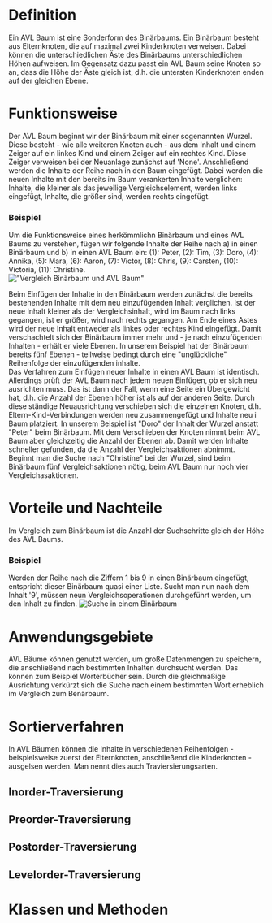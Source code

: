 # Definition
Ein AVL Baum ist eine Sonderform des Binärbaums. Ein Binärbaum besteht aus Elternknoten, die auf maximal zwei Kinderknoten verweisen. Dabei können die unterschiedlichen Äste des Binärbaums unterschiedlichen Höhen aufweisen.
Im Gegensatz dazu passt ein AVL Baum seine Knoten so an, dass die Höhe der Äste gleich ist, d.h. die untersten Kinderknoten enden auf der gleichen Ebene.

# Funktionsweise

Der AVL Baum beginnt wir der Binärbaum mit einer sogenannten Wurzel. Diese besteht - wie alle weiteren Knoten auch - aus dem Inhalt und einem Zeiger auf ein linkes Kind und einem Zeiger auf ein rechtes Kind. Diese Zeiger verweisen bei der Neuanlage zunächst auf 'None'. Anschließend werden die Inhalte der Reihe nach in den Baum eingefügt. Dabei werden die neuen Inhalte mit den bereits im Baum verankerten Inhalte verglichen: Inhalte, die kleiner als das jeweilige Vergleichselement, werden links eingefügt, Inhalte, die größer sind, werden rechts eingefügt.

### Beispiel
Um die Funktionsweise eines herkömmlichn Binärbaum und eines AVL Baums zu verstehen, fügen wir folgende Inhalte der Reihe nach a) in   einen Binärbaum und b) in einen AVL Baum ein: (1): Peter, (2): Tim, (3): Doro, (4): Annika, (5): Mara, (6): Aaron, (7): Victor, (8):   Chris, (9): Carsten, (10): Victoria, (11): Christine.  
!["Vergleich Binärbaum und AVL Baum"](https://github.com/stefschneider1970/Tutorials/blob/master/Vergleich_Binaerbaum_AVL_Baum.png?raw=true)

Beim Einfügen der Inhalte in den Binärbaum werden zunächst die bereits bestehenden Inhalte mit dem neu einzufügenden Inhalt verglichen. Ist der neue Inhalt kleiner als der Vergleichsinhalt, wird im Baum nach links gegangen, ist er größer, wird nach rechts gegangen. Am Ende eines Astes wird der neue Inhalt entweder als linkes oder rechtes Kind eingefügt. Damit verschachtelt sich der Binärbaum immer mehr und - je nach einzufügenden Inhalten - erhält er viele Ebenen. In unserem Beispiel hat der Binärbaum bereits fünf Ebenen - teilweise bedingt durch eine "unglückliche" Reihenfolge der einzufügenden inhalte.  
Das Verfahren zum Einfügen neuer Inhalte in einen AVL Baum ist identisch. Allerdings prüft der AVL Baum nach jedem neuen Einfügen, ob er sich neu ausrichten muss. Das ist dann der Fall, wenn eine Seite ein Übergewicht hat, d.h. die Anzahl der Ebenen höher ist als auf der anderen Seite. Durch diese ständige Neuausrichtung verschieben sich die einzelnen Knoten, d.h. Eltern-Kind-Verbindungen werden neu zusammengefügt und Inhalte neu i Baum platziert. In unserem Beispiel ist "Doro" der Inhalt der Wurzel anstatt "Peter" beim Binärbaum. Mit dem Verschieben der Knoten nimmt beim AVL Baum aber gleichzeitig die Anzahl der Ebenen ab. Damit werden Inhalte schneller gefunden, da die Anzahl der Vergleichsaktionen abnimmt.  
Beginnt man die Suche nach "Christine" bei der Wurzel, sind beim Binärbaum fünf Vergleichsaktionen nötig, beim AVL Baum nur noch vier Vergleichasaktionen.


# Vorteile und Nachteile
Im Vergleich zum Binärbaum ist die Anzahl der Suchschritte gleich der Höhe des AVL Baums.

### Beispiel
Werden der Reihe nach die Ziffern 1 bis 9 in einen Binärbaum eingefügt, entspricht dieser Binärbaum quasi einer Liste. Sucht man nun nach dem Inhalt '9', müssen neun Vergleichsoperationen durchgeführt werden, um den Inhalt zu finden.
![Suche in einem Binärbaum](https://github.com/stefschneider1970/Tutorials/blob/master/Probleme_Binaerbaum_neu.png)


# Anwendungsgebiete
AVL Bäume können genutzt werden, um große Datenmengen zu speichern, die anschließend nach bestimmten Inhalten durchsucht werden. Das können zum Beispiel Wörterbücher sein. Durch die gleichmäßige Ausrichtung verkürzt sich die Suche nach einem bestimmten Wort erheblich im Vergleich zum Benärbaum.

# Sortierverfahren
In AVL Bäumen können die Inhalte in verschiedenen Reihenfolgen - beispielsweise zuerst der Elternknoten, anschließend die Kinderknoten - ausgelsen werden. Man nennt dies auch Traviersierungsarten.

## Inorder-Traversierung
## Preorder-Traversierung
## Postorder-Traversierung
## Levelorder-Traversierung

# Klassen und Methoden

